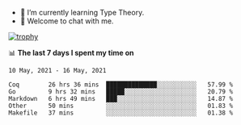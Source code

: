 <!--
### Hi there 👋

- 🤔 I was learning formal verification with Coq formally, but want to **build things** now.
- 😬 I am broadly interested in **computer systems** and **programming languages** (just a beginner 🥺).
- 🤩 (I hope I can) code for fun!

<img src="https://github-readme-stats.vercel.app/api?username=xxchan&show_icons=true&icon_color=0366d6&text_color=24292e&bg_color=ffffff&hide_title=true" />

---
-->


- 🌱 I’m currently learning Type Theory.
- 💬 Welcome to chat with me.


[![trophy](https://github-profile-trophy.vercel.app/?username=xxchan&theme=flat)](https://github.com/xxchan)


📊 **The last 7 days I spent my time on** 

<!--START_SECTION:waka-->
```text
10 May, 2021 - 16 May, 2021

Coq        26 hrs 36 mins  ██████████████░░░░░░░░░░░   57.99 % 
Go         9 hrs 32 mins   █████░░░░░░░░░░░░░░░░░░░░   20.79 % 
Markdown   6 hrs 49 mins   ███░░░░░░░░░░░░░░░░░░░░░░   14.87 % 
Other      50 mins         ░░░░░░░░░░░░░░░░░░░░░░░░░   01.83 % 
Makefile   37 mins         ░░░░░░░░░░░░░░░░░░░░░░░░░   01.38 %
```
<!--END_SECTION:waka-->

<!--
**xxchan/xxchan** is a ✨ _special_ ✨ repository because its `README.md` (this file) appears on your GitHub profile.

Here are some ideas to get you started:

- 🔭 I’m currently working on ...
- 🌱 I’m currently learning ...
- 👯 I’m looking to collaborate on ...
- 🤔 I’m looking for help with ...
- 💬 Ask me about ...
- 📫 How to reach me: ...
- 😄 Pronouns: ...
- ⚡ Fun fact: ...
-->
